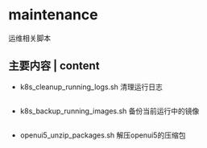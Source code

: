 # maintenance
运维相关脚本

## 主要内容 | content
* k8s_cleanup_running_logs.sh  清理运行日志
~~~
~~~
* k8s_backup_running_images.sh  备份当前运行中的镜像
~~~
~~~
* openui5_unzip_packages.sh  解压openui5的压缩包
~~~
~~~
